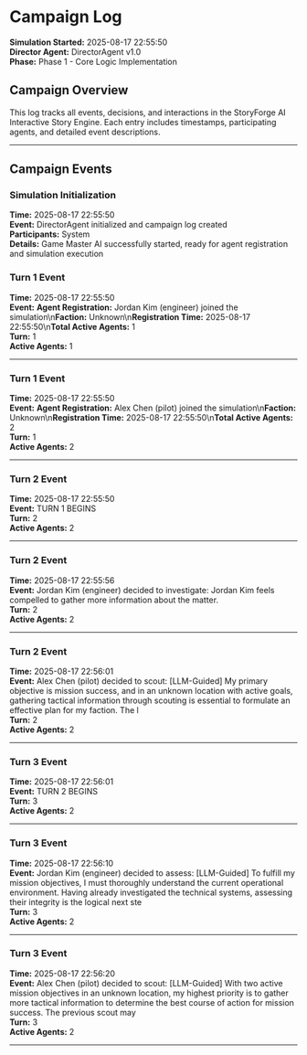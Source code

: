 # Campaign Log

**Simulation Started:** 2025-08-17 22:55:50  
**Director Agent:** DirectorAgent v1.0  
**Phase:** Phase 1 - Core Logic Implementation  

## Campaign Overview

This log tracks all events, decisions, and interactions in the StoryForge AI Interactive Story Engine.
Each entry includes timestamps, participating agents, and detailed event descriptions.

---

## Campaign Events

### Simulation Initialization
**Time:** 2025-08-17 22:55:50  
**Event:** DirectorAgent initialized and campaign log created  
**Participants:** System  
**Details:** Game Master AI successfully started, ready for agent registration and simulation execution


### Turn 1 Event
**Time:** 2025-08-17 22:55:50  
**Event:** **Agent Registration:** Jordan Kim (engineer) joined the simulation\n**Faction:** Unknown\n**Registration Time:** 2025-08-17 22:55:50\n**Total Active Agents:** 1  
**Turn:** 1  
**Active Agents:** 1  

---

### Turn 1 Event
**Time:** 2025-08-17 22:55:50  
**Event:** **Agent Registration:** Alex Chen (pilot) joined the simulation\n**Faction:** Unknown\n**Registration Time:** 2025-08-17 22:55:50\n**Total Active Agents:** 2  
**Turn:** 1  
**Active Agents:** 2  

---

### Turn 2 Event
**Time:** 2025-08-17 22:55:50  
**Event:** TURN 1 BEGINS  
**Turn:** 2  
**Active Agents:** 2  

---

### Turn 2 Event
**Time:** 2025-08-17 22:55:56  
**Event:** Jordan Kim (engineer) decided to investigate: Jordan Kim feels compelled to gather more information about the matter.  
**Turn:** 2  
**Active Agents:** 2  

---

### Turn 2 Event
**Time:** 2025-08-17 22:56:01  
**Event:** Alex Chen (pilot) decided to scout: [LLM-Guided] My primary objective is mission success, and in an unknown location with active goals, gathering tactical information through scouting is essential to formulate an effective plan for my faction. The l  
**Turn:** 2  
**Active Agents:** 2  

---

### Turn 3 Event
**Time:** 2025-08-17 22:56:01  
**Event:** TURN 2 BEGINS  
**Turn:** 3  
**Active Agents:** 2  

---

### Turn 3 Event
**Time:** 2025-08-17 22:56:10  
**Event:** Jordan Kim (engineer) decided to assess: [LLM-Guided] To fulfill my mission objectives, I must thoroughly understand the current operational environment. Having already investigated the technical systems, assessing their integrity is the logical next ste  
**Turn:** 3  
**Active Agents:** 2  

---

### Turn 3 Event
**Time:** 2025-08-17 22:56:20  
**Event:** Alex Chen (pilot) decided to scout: [LLM-Guided] With two active mission objectives in an unknown location, my highest priority is to gather more tactical information to determine the best course of action for mission success. The previous scout may  
**Turn:** 3  
**Active Agents:** 2  

---
